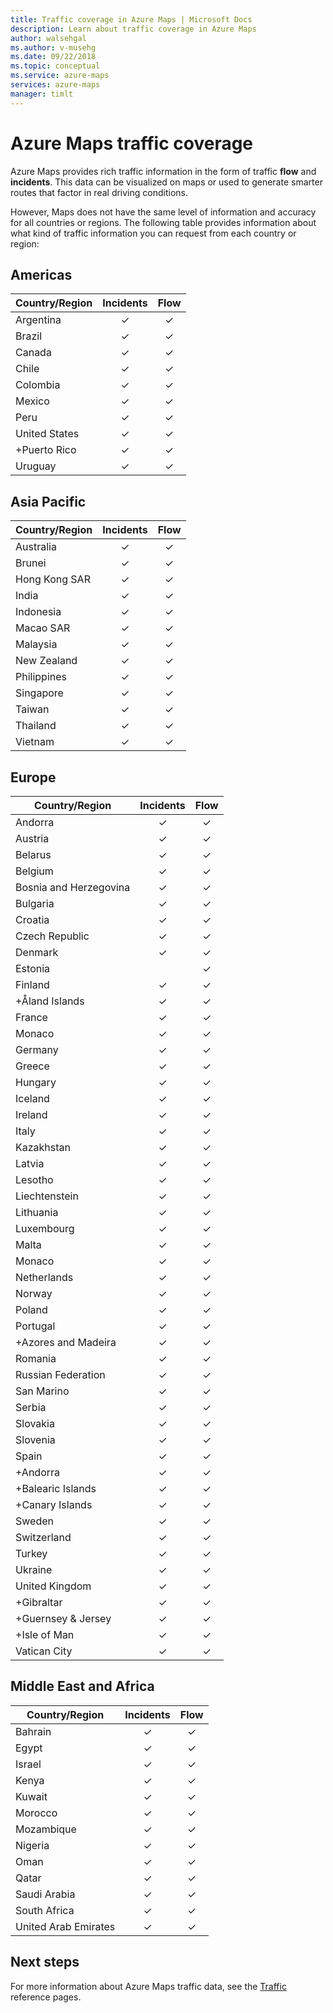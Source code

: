 ```yaml
---
title: Traffic coverage in Azure Maps | Microsoft Docs
description: Learn about traffic coverage in Azure Maps
author: walsehgal
ms.author: v-musehg
ms.date: 09/22/2018
ms.topic: conceptual
ms.service: azure-maps
services: azure-maps
manager: timlt
---
```



# Azure Maps traffic coverage

Azure Maps provides rich traffic information in the form of traffic **flow** and **incidents**. This data can be visualized on maps or used to generate smarter routes that factor in real driving conditions.

However, Maps does not have the same level of information and accuracy for all countries or regions. The following table provides information about what kind of traffic information you can request from each country or region: 

## Americas

|Country/Region  |Incidents  |Flow  |
|---------|:---------:|:---------:|
|Argentina      |✓         |✓         |
|Brazil     |✓         |✓         |
|Canada     |✓         |✓         |
|Chile     |✓         |✓         |
|Colombia      |✓         |✓         |
|Mexico     |✓         |✓         |
|Peru       |✓         |✓         | 
|United States     |✓         |✓        |
|+Puerto Rico     |✓         |✓         |
|Uruguay |✓         |✓         |


## Asia Pacific

|Country/Region   |Incidents  |Flow  |
|---------|:---------:|:---------:|
|Australia     |✓         |✓        |
|Brunei   |✓         |✓        |
|Hong Kong SAR     |✓         |✓         |
|India   |✓         |✓         |
|Indonesia     |✓         |✓         |
|Macao SAR     |✓         |✓         |
|Malaysia     |✓         |✓         |
|New Zealand     |✓         |✓         |
|Philippines  |✓         |✓         |
|Singapore     |✓         |✓         |
|Taiwan     |✓         |✓        |
|Thailand     |✓         |✓        |
|Vietnam   |✓         |✓         |


## Europe

|Country/Region   |Incidents  |Flow  |
|---------|:---------:|:---------:|
|Andorra   |✓         |✓         |
|Austria     |✓         |✓         |
|Belarus    |✓         |✓         |
|Belgium     |✓         |✓         |
|Bosnia and Herzegovina    |✓         |✓         |
|Bulgaria     |✓         |✓         |
|Croatia     |✓         |✓         |
|Czech Republic     |✓         |✓         |
|Denmark     |✓         |✓         |
|Estonia     |         | ✓        |
|Finland     |✓         |✓         |
|+Åland Islands      |✓         |✓         |
|France     |✓         |✓         |
|Monaco     |✓         |✓         |
|Germany     |✓         |✓         |
|Greece     |✓         |✓         |
|Hungary     |✓         |✓         |
|Iceland     |✓         |✓         |
|Ireland     |✓         |✓         |
|Italy     |✓         |✓        |
|Kazakhstan    |✓         |✓        |
|Latvia     |✓         |✓         |
|Lesotho     |✓         |✓         |
|Liechtenstein      |✓         |✓         |
|Lithuania     |✓         |✓         |
|Luxembourg     |✓         |✓         |
|Malta     |✓         |✓         |
|Monaco   |✓         |✓         |
|Netherlands     |✓         |✓         |
|Norway     |✓         |✓         |
|Poland     |✓         |✓         |
|Portugal     |✓         |✓         |
|+Azores and Madeira     |✓         |✓         |
|Romania     |✓         |✓         |
|Russian Federation     |✓         |✓         |
|San Marino    |✓         |✓         |
|Serbia   |✓         |✓         |
|Slovakia     |✓         |✓         |
|Slovenia     |✓         |✓         |
|Spain     |✓         |✓         |
|+Andorra     |✓         |✓         |
|+Balearic Islands     |✓         |✓         |
|+Canary Islands     |✓         |✓         |
|Sweden     |✓         |✓         |
|Switzerland     |✓         |✓        |
|Turkey     |✓         |✓         |
|Ukraine     |✓         |✓         |
|United Kingdom     |✓         |✓         |
|+Gibraltar     |✓         |✓         |
|+Guernsey & Jersey     |✓         |✓         |
|+Isle of Man     |✓         |✓         |
|Vatican City   |✓         |✓         |


## Middle East and Africa

|Country/Region |Incidents  |Flow  |
|---------|:---------:|:---------:|
|Bahrain     |✓         |✓         |
|Egypt     |✓         |✓         |
|Israel     |✓         |✓         |
|Kenya     |✓         |✓         |
|Kuwait     |✓         |✓         |
|Morocco     |✓         |✓         |
|Mozambique  |✓         |✓         |
|Nigeria   |✓        |✓        |
|Oman     |✓         |✓         |
|Qatar     |✓         |✓         |
|Saudi Arabia     |✓         |✓         |
|South Africa     |✓         |✓         |
|United Arab Emirates  |✓         |✓         |

## Next steps

For more information about Azure Maps traffic data, see the [Traffic](https://docs.microsoft.com/rest/api/maps/traffic) reference pages.
